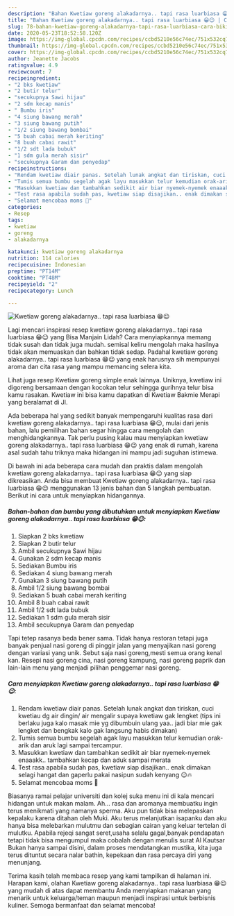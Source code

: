 ```yaml
---
description: "Bahan Kwetiaw goreng alakadarnya.. tapi rasa luarbiasa 😁😉 | Cara Bikin Kwetiaw goreng alakadarnya.. tapi rasa luarbiasa 😁😉 Yang Bikin Ngiler"
title: "Bahan Kwetiaw goreng alakadarnya.. tapi rasa luarbiasa 😁😉 | Cara Bikin Kwetiaw goreng alakadarnya.. tapi rasa luarbiasa 😁😉 Yang Bikin Ngiler"
slug: 78-bahan-kwetiaw-goreng-alakadarnya-tapi-rasa-luarbiasa-cara-bikin-kwetiaw-goreng-alakadarnya-tapi-rasa-luarbiasa-yang-bikin-ngiler
date: 2020-05-23T18:52:58.120Z
image: https://img-global.cpcdn.com/recipes/ccbd5210e56c74ec/751x532cq70/kwetiaw-goreng-alakadarnya-tapi-rasa-luarbiasa-😁😉-foto-resep-utama.jpg
thumbnail: https://img-global.cpcdn.com/recipes/ccbd5210e56c74ec/751x532cq70/kwetiaw-goreng-alakadarnya-tapi-rasa-luarbiasa-😁😉-foto-resep-utama.jpg
cover: https://img-global.cpcdn.com/recipes/ccbd5210e56c74ec/751x532cq70/kwetiaw-goreng-alakadarnya-tapi-rasa-luarbiasa-😁😉-foto-resep-utama.jpg
author: Jeanette Jacobs
ratingvalue: 4.9
reviewcount: 7
recipeingredient:
- "2 bks kwetiaw"
- "2 butir telur"
- "secukupnya Sawi hijau"
- "2 sdm kecap manis"
- " Bumbu iris"
- "4 siung bawang merah"
- "3 siung bawang putih"
- "1/2 siung bawang bombai"
- "5 buah cabai merah keriting"
- "8 buah cabai rawit"
- "1/2 sdt lada bubuk"
- "1 sdm gula merah sisir"
- "secukupnya Garam dan penyedap"
recipeinstructions:
- "Rendam kwetiaw diair panas. Setelah lunak angkat dan tiriskan, cuci kwetiau dg air dingin/ air mengalir supaya kwetiaw gak lengket (tips ini berlaku juga kalo masak mie yg dibumbuin ulang yaa.. jadi biar mie gak lengket dan bengkak kalo gak langsung habis dimakan)"
- "Tumis semua bumbu segelah agak layu masukkan telur kemudian orak-arik dan aruk lagi sampai tercampur."
- "Masukkan kwetiaw dan tambahkan sedikit air biar nyemek-nyemek enaaakk.. tambahkan kecap dan aduk sampai merata"
- "Test rasa apabila sudah pas, kwetiaw siap disajikan.. enak dimakan selagi hangat dan gaperlu pakai nasipun sudah kenyang 😉🔥"
- "Selamat mencobaa moms 🥰"
categories:
- Resep
tags:
- kwetiaw
- goreng
- alakadarnya

katakunci: kwetiaw goreng alakadarnya 
nutrition: 114 calories
recipecuisine: Indonesian
preptime: "PT14M"
cooktime: "PT48M"
recipeyield: "2"
recipecategory: Lunch

---
```



![Kwetiaw goreng alakadarnya.. tapi rasa luarbiasa 😁😉](https://img-global.cpcdn.com/recipes/ccbd5210e56c74ec/751x532cq70/kwetiaw-goreng-alakadarnya-tapi-rasa-luarbiasa-😁😉-foto-resep-utama.jpg)

Lagi mencari inspirasi resep kwetiaw goreng alakadarnya.. tapi rasa luarbiasa 😁😉 yang Bisa Manjain Lidah? Cara menyiapkannya memang tidak susah dan tidak juga mudah. semisal keliru mengolah maka hasilnya tidak akan memuaskan dan bahkan tidak sedap. Padahal kwetiaw goreng alakadarnya.. tapi rasa luarbiasa 😁😉 yang enak harusnya sih mempunyai aroma dan cita rasa yang mampu memancing selera kita.

Lihat juga resep Kwetiaw goreng simple enak lainnya. Uniknya, kwetiaw ini digoreng bersamaan dengan kocokan telur sehingga gurihnya telur bisa kamu rasakan. Kwetiaw ini bisa kamu dapatkan di Kwetiaw Bakmie Merapi yang beralamat di Jl.

Ada beberapa hal yang sedikit banyak mempengaruhi kualitas rasa dari kwetiaw goreng alakadarnya.. tapi rasa luarbiasa 😁😉, mulai dari jenis bahan, lalu pemilihan bahan segar hingga cara mengolah dan menghidangkannya. Tak perlu pusing kalau mau menyiapkan kwetiaw goreng alakadarnya.. tapi rasa luarbiasa 😁😉 yang enak di rumah, karena asal sudah tahu triknya maka hidangan ini mampu jadi suguhan istimewa.


Di bawah ini ada beberapa cara mudah dan praktis dalam mengolah kwetiaw goreng alakadarnya.. tapi rasa luarbiasa 😁😉 yang siap dikreasikan. Anda bisa membuat Kwetiaw goreng alakadarnya.. tapi rasa luarbiasa 😁😉 menggunakan 13 jenis bahan dan 5 langkah pembuatan. Berikut ini cara untuk menyiapkan hidangannya.

<!--inarticleads1-->

##### Bahan-bahan dan bumbu yang dibutuhkan untuk menyiapkan Kwetiaw goreng alakadarnya.. tapi rasa luarbiasa 😁😉:

1. Siapkan 2 bks kwetiaw
1. Siapkan 2 butir telur
1. Ambil secukupnya Sawi hijau
1. Gunakan 2 sdm kecap manis
1. Sediakan  Bumbu iris
1. Sediakan 4 siung bawang merah
1. Gunakan 3 siung bawang putih
1. Ambil 1/2 siung bawang bombai
1. Sediakan 5 buah cabai merah keriting
1. Ambil 8 buah cabai rawit
1. Ambil 1/2 sdt lada bubuk
1. Sediakan 1 sdm gula merah sisir
1. Ambil secukupnya Garam dan penyedap


Tapi tetep rasanya beda bener sama. Tidak hanya restoran tetapi juga banyak penjual nasi goreng di pinggir jalan yang menyajikan nasi goreng dengan variasi yang unik. Sebut saja nasi goreng,mesti semua orang kenal kan. Resepi nasi goreng cina, nasi goreng kampung, nasi goreng paprik dan lain-lain menu yang menjadi pilihan penggemar nasi goreng. 

<!--inarticleads2-->

##### Cara menyiapkan Kwetiaw goreng alakadarnya.. tapi rasa luarbiasa 😁😉:

1. Rendam kwetiaw diair panas. Setelah lunak angkat dan tiriskan, cuci kwetiau dg air dingin/ air mengalir supaya kwetiaw gak lengket (tips ini berlaku juga kalo masak mie yg dibumbuin ulang yaa.. jadi biar mie gak lengket dan bengkak kalo gak langsung habis dimakan)
1. Tumis semua bumbu segelah agak layu masukkan telur kemudian orak-arik dan aruk lagi sampai tercampur.
1. Masukkan kwetiaw dan tambahkan sedikit air biar nyemek-nyemek enaaakk.. tambahkan kecap dan aduk sampai merata
1. Test rasa apabila sudah pas, kwetiaw siap disajikan.. enak dimakan selagi hangat dan gaperlu pakai nasipun sudah kenyang 😉🔥
1. Selamat mencobaa moms 🥰


Biasanya ramai pelajar universiti dan kolej suka menu ini di kala mencari hidangan untuk makan malam. Ah… rasa dan aromanya membuatku ingin terus menikmati yang namanya sperma. Aku pun tidak bisa melepaskan kepalaku karena ditahan oleh Muki. Aku terus melanjutkan isapanku dan aku hanya bisa melebarkan mulutmu dan sebagian cairan yang keluar tertelan di mulutku. Apabila rejeqi sangat seret,usaha selalu gagal,banyak pendapatan tetapi tidak bisa mengumpul maka cobalah dengan menulis surat Al Kautsar Bukan hanya sampai disini, dalam proses mendatangkan mustika, kita juga terus dituntut secara nalar bathin, kepekaan dan rasa percaya diri yang menunjang. 

Terima kasih telah membaca resep yang kami tampilkan di halaman ini. Harapan kami, olahan Kwetiaw goreng alakadarnya.. tapi rasa luarbiasa 😁😉 yang mudah di atas dapat membantu Anda menyiapkan makanan yang menarik untuk keluarga/teman maupun menjadi inspirasi untuk berbisnis kuliner. Semoga bermanfaat dan selamat mencoba!
